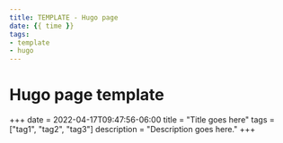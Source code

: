 ```yaml
---
title: TEMPLATE - Hugo page
date: {{ time }}
tags:
- template
- hugo
---
```


# Hugo page template

+++
date = 2022-04-17T09:47:56-06:00
title = "Title goes here"
tags = ["tag1", "tag2", "tag3"]
description = "Description goes here."
+++